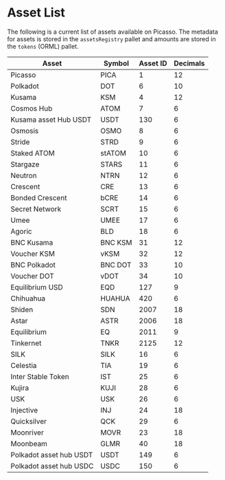 # Asset List

The following is a current list of assets available on Picasso. The metadata for assets is stored in the `assetsRegistry` pallet and amounts are stored in the `tokens` (ORML) pallet.


| Asset                 | Symbol  | Asset ID | Decimals |
| --------------------- | ------- | -------- | -------- |
| Picasso               | PICA    | 1        | 12       |
| Polkadot              | DOT     | 6        | 10       |
| Kusama                | KSM     | 4        | 12       |
| Cosmos Hub            | ATOM    | 7        | 6        |
| Kusama asset Hub USDT | USDT    | 130      | 6        |
| Osmosis               | OSMO    | 8        | 6        |
| Stride                | STRD    | 9        | 6        |
| Staked ATOM           | stATOM  | 10       | 6        |
| Stargaze              | STARS   | 11       | 6        |
| Neutron               | NTRN    | 12       | 6        |
| Crescent              | CRE     | 13       | 6        |
| Bonded Crescent       | bCRE    | 14       | 6        |
| Secret Network        | SCRT    | 15       | 6        |
| Umee                  | UMEE    | 17       | 6        |
| Agoric                | BLD     | 18       | 6        |
| BNC Kusama            | BNC KSM | 31       | 12       |
| Voucher KSM           | vKSM    | 32       | 12       |
| BNC Polkadot          | BNC DOT | 33       | 10       |
| Voucher DOT           | vDOT    | 34       | 10       |
| Equilibrium USD       | EQD     | 127      | 9        |
| Chihuahua             | HUAHUA  | 420      | 6        |
| Shiden                | SDN     | 2007     | 18       |
| Astar                 | ASTR    | 2006     | 18       |
| Equilibrium           | EQ      | 2011     | 9        |
| Tinkernet             | TNKR    | 2125     | 12       |
| SILK                  | SILK    | 16       | 6        |
| Celestia              | TIA     | 19       | 6        |
| Inter Stable Token    | IST     | 25       | 6        |
| Kujira                | KUJI    | 28       | 6        |
| USK                   | USK     | 26       | 6        |
| Injective             | INJ     | 24       | 18       |
| Quicksilver           | QCK     | 29       | 6        |
| Moonriver             | MOVR    | 23       | 18       |
| Moonbeam              | GLMR    | 40       | 18       | 
| Polkadot asset hub USDT | USDT  | 149    | 6       |
| Polkadot asset hub USDC | USDC  | 150    | 6       |


